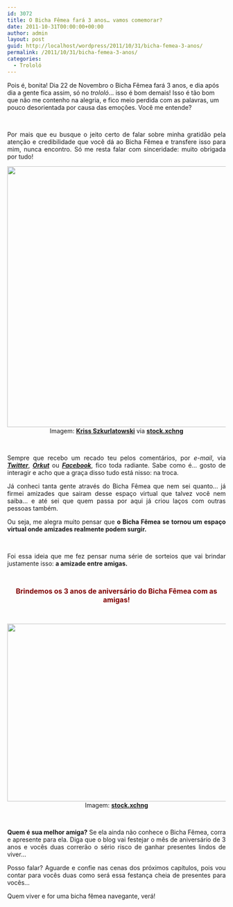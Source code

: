 ```yaml
---
id: 3072
title: O Bicha Fêmea fará 3 anos… vamos comemorar?
date: 2011-10-31T00:00:00+00:00
author: admin
layout: post
guid: http://localhost/wordpress/2011/10/31/bicha-femea-3-anos/
permalink: /2011/10/31/bicha-femea-3-anos/
categories:
  - Trololó
---
```

Pois é, bonita! Dia 22 de Novembro o Bicha Fêmea fará 3 anos, e dia após dia a gente fica assim, só no _trololó_… isso é bom demais! Isso é tão bom que não me contenho na alegria, e fico meio perdida com as palavras, um pouco desorientada por causa das emoções. Você me entende?

&nbsp;

<p align="justify">
  Por mais que eu busque o jeito certo de falar sobre minha gratidão pela atenção e credibilidade que você dá ao Bicha Fêmea e transfere isso para mim, nunca encontro. Só me resta falar com sinceridade: muito obrigada por tudo!
</p>

<!--more-->

<p align="center">
  <a href="http://www.trololodemulher.com.br/blog/wp-content/uploads/2011/10/Tacas-Brinde.jpg"><img class="alignnone size-full wp-image-7084" title="Tacas - Brinde" src="http://www.trololodemulher.com.br/blog/wp-content/uploads/2011/10/Tacas-Brinde.jpg" alt="" width="600" height="600" /></a><br /> Imagem: <strong><a href="http://www.12frames.eu/" target="_blank">Kriss Szkurlatowski</a></strong> via <strong><a href="http://www.sxc.hu/" target="_blank">stock.xchng</a></strong>
</p>

&nbsp;

<p align="justify">
  Sempre que recebo um recado teu pelos comentários, por <em>e-mail</em>, via <strong><a href="http://twitter.com/bichafemea" target="_blank"><em>Twitter</em></a></strong>, <strong><a href="http://twitter.com/bichafemea" target="_blank"><em>Orkut</em></a></strong> ou <strong><em><a href="http://www.facebook.com/people/Lidiane-Vasconcelos/100002007076157" target="_blank">Facebook</a></em></strong>, fico toda radiante. Sabe como é… gosto de interagir e acho que a graça disso tudo está nisso: na troca.
</p>

<p align="justify">
  Já conheci tanta gente através do Bicha Fêmea que nem sei quanto… já firmei amizades que sairam desse espaço virtual que talvez você nem saiba… e até sei que quem passa por aqui já criou laços com outras pessoas também.
</p>

<p align="justify">
  Ou seja, me alegra muito pensar que <strong>o Bicha Fêmea se tornou um espaço virtual onde amizades realmente podem surgir.</strong>
</p>

&nbsp;

<p style="text-align: justify;">
  Foi essa ideia que me fez pensar numa série de sorteios que vai brindar justamente isso: <strong>a amizade entre amigas.</strong>
</p>

&nbsp;

<p align="center">
  <strong><span style="color: #800000; font-size: medium;">Brindemos os 3 anos de aniversário do Bicha Fêmea com as amigas!</span></strong>
</p>

&nbsp;

<p align="center">
  <a href="http://www.trololodemulher.com.br/blog/wp-content/uploads/2011/10/Amigas.jpg"><img class="alignnone size-full wp-image-7083" title="Amigas" src="http://www.trololodemulher.com.br/blog/wp-content/uploads/2011/10/Amigas.jpg" alt="" width="600" height="409" /></a><br /> Imagem: <strong><a href="http://www.sxc.hu/" target="_blank">stock.xchng</a></strong>
</p>

&nbsp;

<p align="justify">
  <strong>Quem é sua melhor amiga?</strong> Se ela ainda não conhece o Bicha Fêmea, corra e apresente para ela. Diga que o blog vai festejar o mês de aniversário de 3 anos e vocês duas correrão o sério risco de ganhar presentes lindos de viver…
</p>

<p align="justify">
  Posso falar? Aguarde e confie nas cenas dos próximos capítulos, pois vou contar para vocês duas como será essa festança cheia de presentes para vocês…
</p>

<p align="justify">
  Quem viver e for uma bicha fêmea navegante, verá!
</p>

&nbsp;